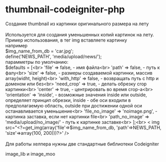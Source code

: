 thumbnail-codeigniter-php
=========================

Создание thumbnail из картинки оригинального размера на лету<br>
<br>
Используется для создания уменьшенных копий картинок на лету. <br>
Пример использования, в тег img вставляете картинку <br>
например <br>
$img_name_from_db = 'car.jpg'; <br>
define('NEWS_PATH', 'media/upload/news/');<br>
парамметры по умолчанию:<br>
$defaults = [<br>
   'file' => false, - имя файла<br>
   'path' => false, - путь к фалу<br>
   'size' => false, - размеры создаваемой картинки, массив array(widht, height)<br>
   'with_http' => false, - возвращать путь с http и доменом или без<br>
   'need_crop' => true, - делать обрезку crop картинки<br>
   'center' => true, - центрировать во время crop-a<br>
   'orientation' => 'inside', - возможные значения inside или outside, определяет принцип обрезки, inside - обе оси                                        входили в предполагаемую область, outside при достижении одной оси останавливается                                         уменьшение<br>
   'file_no_image' => 'noimage.png', - картинка заставка, если нет картинки file<br>
   'path_no_image' => 'media/upload/no_image/' - путь к картинке заставке<br>
    ];<br>
< img src="<?=get_img(array('file'=>$img_name_from_db, 'path'=>NEWS_PATH, 'size'=>array(100, 200)))?>' />
<br/>
<br/>
Для работы хелпера нужны две стандартные библиотеки Codeigniter <br/>

image_lib и image_moo


